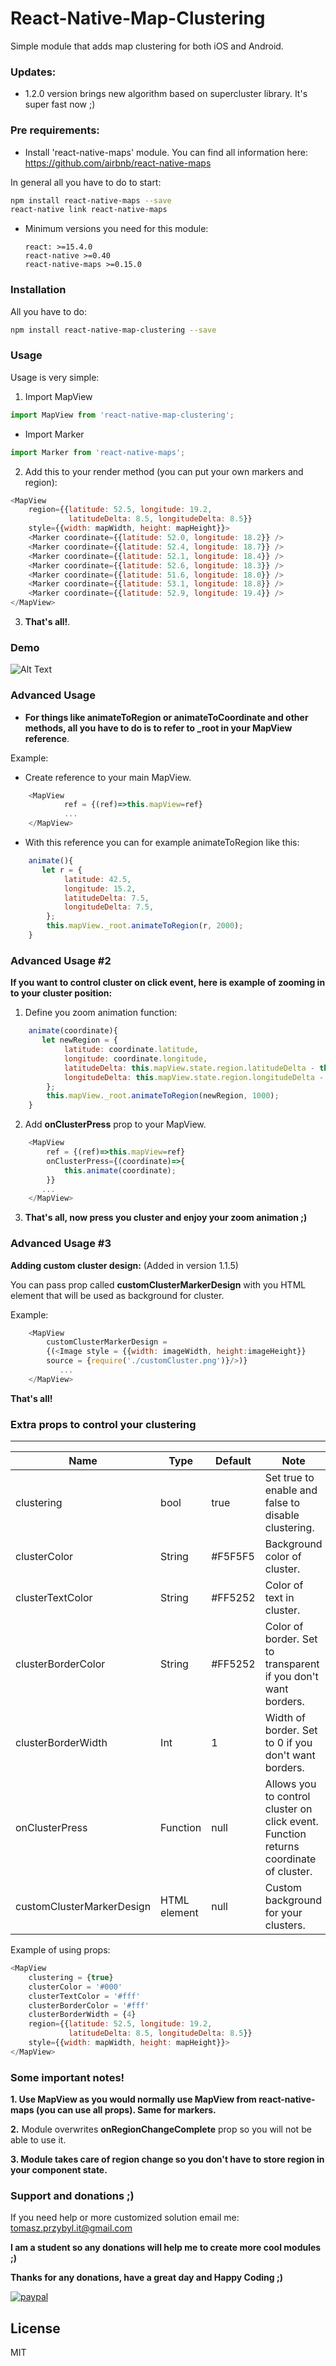 # React-Native-Map-Clustering

Simple module that adds map clustering for both iOS and Android.

### Updates:
- 1.2.0 version brings new algorithm based on supercluster library. It's super fast now ;)


### Pre requirements:

  - Install 'react-native-maps' module. You can find all information here:
 https://github.com/airbnb/react-native-maps

In general all you have to do to start:

```sh
npm install react-native-maps --save
react-native link react-native-maps
```
  - Minimum versions you need for this module:

        react: >=15.4.0
        react-native >=0.40
        react-native-maps >=0.15.0

### Installation
All you have to do:
```sh
npm install react-native-map-clustering --save
```
### Usage

Usage is very simple:
1. Import MapView
```javascript
import MapView from 'react-native-map-clustering';
```
- Import Marker
```javascript
import Marker from 'react-native-maps';
```
2. Add this to your render method (you can put your own markers and region):
```javascript
<MapView
    region={{latitude: 52.5, longitude: 19.2,
             latitudeDelta: 8.5, longitudeDelta: 8.5}}
    style={{width: mapWidth, height: mapHeight}}>
    <Marker coordinate={{latitude: 52.0, longitude: 18.2}} />
    <Marker coordinate={{latitude: 52.4, longitude: 18.7}} />
    <Marker coordinate={{latitude: 52.1, longitude: 18.4}} />
    <Marker coordinate={{latitude: 52.6, longitude: 18.3}} />
    <Marker coordinate={{latitude: 51.6, longitude: 18.0}} />
    <Marker coordinate={{latitude: 53.1, longitude: 18.8}} />
    <Marker coordinate={{latitude: 52.9, longitude: 19.4}} />
</MapView>
```
3. **That's all!**.

### Demo
![Alt Text](https://raw.githubusercontent.com/venits/react-native-map-clustering/master/demo.gif)

### Advanced Usage

- **For things like animateToRegion or animateToCoordinate and other methods, all you have to do is to refer to _root in your MapView reference**.

Example:
- Create reference to your main MapView.
```javascript
    <MapView
            ref = {(ref)=>this.mapView=ref}
            ...
    </MapView>
```
- With this reference you can for example animateToRegion like this:
```javascript
    animate(){
       let r = {
            latitude: 42.5,
            longitude: 15.2,
            latitudeDelta: 7.5,
            longitudeDelta: 7.5,
        };
        this.mapView._root.animateToRegion(r, 2000);
    }
```
### Advanced Usage #2

**If you want to control cluster on click event, here is example of zooming in to your cluster position:**
1. Define you zoom animation function:
```javascript
    animate(coordinate){
       let newRegion = {
            latitude: coordinate.latitude,
            longitude: coordinate.longitude,
            latitudeDelta: this.mapView.state.region.latitudeDelta - this.mapView.state.region.latitudeDelta/2,
            longitudeDelta: this.mapView.state.region.longitudeDelta - this.mapView.state.region.longitudeDelta/2,
        };
        this.mapView._root.animateToRegion(newRegion, 1000);
    }
```
2. Add **onClusterPress** prop to your MapView.
```javascript
    <MapView
        ref = {(ref)=>this.mapView=ref}
        onClusterPress={(coordinate)=>{
            this.animate(coordinate);
        }}
       ...
    </MapView>
```
3. **That's all, now press you cluster and enjoy your zoom animation ;)**
### Advanced Usage #3

**Adding custom cluster design:** (Added in version 1.1.5)

You can pass prop called **customClusterMarkerDesign** with you HTML element that will be used as background for cluster.

Example:
```javascript
    <MapView
        customClusterMarkerDesign =
        {(<Image style = {{width: imageWidth, height:imageHeight}}
        source = {require('./customCluster.png')}/>)}
           ...
    </MapView>
```

**That's all!**

### Extra props to control your clustering
----
| Name               | Type   | Default | Note                                                           |
|--------------------|--------|---------|----------------------------------------------------------------|
| clustering         | bool   | true    | Set true to enable and false to disable clustering.            |
| clusterColor       | String | #F5F5F5 | Background color of cluster.                                         |
| clusterTextColor   | String | #FF5252 | Color of text in cluster.                                      |
| clusterBorderColor | String | #FF5252 | Color of border. Set to transparent if you don't want borders. |
| clusterBorderWidth | Int    | 1       | Width of border. Set to 0 if you don't want borders.           |
| onClusterPress | Function    | null       | Allows you to control cluster on click event.  Function returns coordinate of cluster.         |
| customClusterMarkerDesign | HTML element    | null       | Custom background for your clusters.           |

Example of using props:
```javascript
<MapView
    clustering = {true}
    clusterColor = '#000'
    clusterTextColor = '#fff'
    clusterBorderColor = '#fff'
    clusterBorderWidth = {4}
    region={{latitude: 52.5, longitude: 19.2,
             latitudeDelta: 8.5, longitudeDelta: 8.5}}
    style={{width: mapWidth, height: mapHeight}}>
</MapView>
```

### Some important notes!

**1. Use MapView as you would normally use MapView from react-native-maps (you can use all props). Same for markers.**

**2.** Module overwrites **onRegionChangeComplete** prop so you will not be able to use it.

**3. Module takes care of region change so you don't have to store region in your component state.**

### Support and donations ;)

If you need help or more customized solution email me: tomasz.przybyl.it@gmail.com

**I am a student so any donations will help me to create more cool modules ;)**

**Thanks for any donations, have a great day and Happy Coding ;)**

[![paypal](https://www.paypalobjects.com/en_US/i/btn/btn_donateCC_LG.gif)](https://www.paypal.com/cgi-bin/webscr?cmd=_s-xclick&hosted_button_id=XN8LRKQRBZJ86)


License
----
MIT
